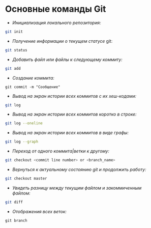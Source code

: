 # **Основные команды Git**

* *Инициализация локального репозитория:* 
```sh
git init
```
* *Получение информации о текущем статусе* git:
```sh
git status
```
* *Добавить файл или файлы к следующему коммиту:*
```sh
git add
```
* *Создание коммита:*
```
git commit -m "Сообщение"
```
* *Вывод на экран истории всех коммитов с их хеш-кодами:*
```sh
git log
```
* *Вывод на экран истории всех коммитов коротко в строке:*
```sh
git log --oneline
```
* *Вывод на экран истории всех коммитов в виде графы:*
```sh
git log --graph
```
* *Переход от одного коммита|ветки к другому:*
```sh
git checkout <commit line number> or <branch_name>
```
* *Вернуться к актуальному состоянию git и продолжить работу:*
```sh
git checkout master
```
* *Увидеть разницу между текущим файлом и закоммиченным файлом:*
```sh
git diff
```
* *Отображения всех веток:*
```
git branch
```



